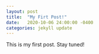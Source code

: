 ```yaml
---
layout: post
title:  "My Firt Post!"
date:   2020-10-06 24:00:00 -0400
categories: jekyll update
---
```

This is my first post. Stay tuned!